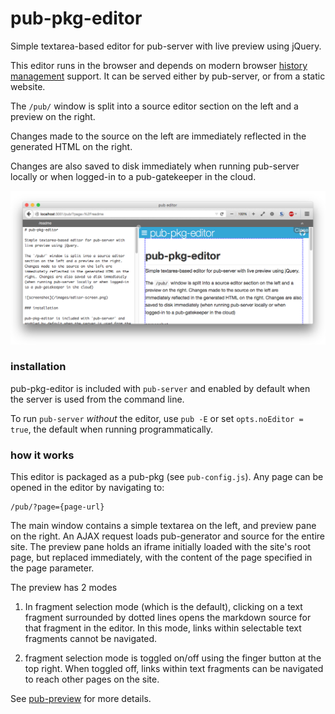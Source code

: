 # pub-pkg-editor

Simple textarea-based editor for pub-server with live preview using jQuery.

This editor runs in the browser and depends on modern browser [history management](https://caniuse.com/#search=history) support. It can be served either by pub-server, or from a static website.

The `/pub/` window is split into a source editor section on the left and a preview on the right.

Changes made to the source on the left are immediately reflected in the generated HTML on the right.

Changes are also saved to disk immediately when running pub-server locally or when logged-in to a pub-gatekeeper in the cloud.

![screenshot](/images/editor-screen.png)

### installation

pub-pkg-editor is included with `pub-server` and enabled by default when the server is used from the command line.

To run `pub-server` _without_ the editor, use `pub -E` or set `opts.noEditor = true`, the default when running programmatically.

### how it works

This editor is packaged as a pub-pkg (see `pub-config.js`). Any page can be opened in the editor by navigating to:

```
/pub/?page={page-url}
```

The main window contains a simple textarea on the left, and preview pane on the right. An AJAX request loads pub-generator and source for the entire site. The preview pane holds an iframe initially loaded with the site's root page, but replaced immediately, with the content of the page specified in the page parameter.

The preview has 2 modes

1. In fragment selection mode (which is the default), clicking on a text fragment surrounded by dotted lines opens the markdown source for that fragment in the editor. In this mode, links within selectable text fragments cannot be navigated.

2. fragment selection mode is toggled on/off using the finger button at the top right. When toggled off, links within text fragments can be navigated to reach other pages on the site.

See [pub-preview](https://github.com/jldec/pub-preview) for more details.
